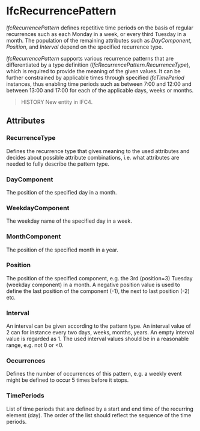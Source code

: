 # IfcRecurrencePattern

_IfcRecurrencePattern_ defines repetitive time periods on the basis of regular recurrences such as each Monday in a week, or every third Tuesday in a month. The population of the remaining attributes such as _DayComponent_, _Position_, and _Interval_ depend on the specified recurrence type.

_IfcRecurrencePattern_ supports various recurrence patterns that are differentiated by a type definition (_IfcRecurrencePattern.RecurrenceType_), which is required to provide the meaning of the given values. It can be further constrained by applicable times through specified _IfcTimePeriod_ instances, thus enabling time periods such as between 7:00 and 12:00 and between 13:00 and 17:00 for each of the applicable days, weeks or months.

> HISTORY  New entity in IFC4.

## Attributes

### RecurrenceType
Defines the recurrence type that gives meaning to the used
    attributes and decides about possible attribute
    combinations, i.e. what attributes are needed to fully
    describe the pattern type.

### DayComponent
The position of the specified day in a month.

### WeekdayComponent
The weekday name of the specified day in a week.

### MonthComponent
The position of the specified month in a year.

### Position
The position of the specified component, e.g. the 3rd
    (position=3) Tuesday (weekday component) in a month. A
    negative position value is used to define the last position
    of the component (-1), the next to last position (-2) etc.

### Interval
An interval can be given according to the pattern type. An
    interval value of 2 can for instance every two days, weeks,
    months, years. An empty interval value is regarded as 1. The
    used interval values should be in a reasonable range, e.g.
    not 0 or <0.

### Occurrences
Defines the number of occurrences of this pattern, e.g. a weekly
    event might be defined to occur 5 times before it stops.

### TimePeriods
List of time periods that are defined by a start and end time
    of the recurring element (day). The order of the list should
    reflect the sequence of the time periods.
